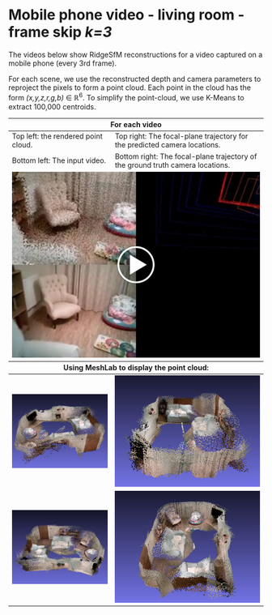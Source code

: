 # Mobile phone video - living room - frame skip _k=3_

The videos below show RidgeSfM reconstructions for a video captured on a mobile phone (every 3rd frame).

For each scene, we use the reconstructed depth and camera parameters to reproject the pixels to form a point cloud.
Each point in the cloud has the form _(x,y,z,r,g,b)_ ∈ ℝ<sup>6</sup>.
To simplify the point-cloud, we use K-Means to extract 100,000 centroids.

<table style="table-layout: fixed; width: 100%;">
<thead>
  <tr>
    <th colspan="2">For each video</th>
  </tr>
</thead>
<tbody>
  <tr>
    <td>Top left: the rendered point cloud.<br></td>
    <td>Top right: The focal-plane trajectory for the predicted camera locations.</td>
  </tr>
  <tr>
    <td>Bottom left: The input video.</td>
    <td>Bottom right: The focal-plane trajectory of the ground truth camera locations.</td>
  </tr>
  <tr>
  <td colspan="2">
<a href="https://drive.google.com/file/d/13lFpLyqgsXcpgJn5iJtW8l7a-1TOEbiZ/view?usp=sharing" title="RidgeSfm - mobile phone video frameskip k=3"><img src="cubot.jpg" alt="RidgeSfm - mobile phone video frameskip k=3" /></a>
</td>
  </tr>
</tbody>

<thead>
  <tr>
    <th colspan="2">Using MeshLab to display the point cloud:</th>
  </tr>
</thead>

<tr>
<td><img src="scene0_0.png" width="320" alt="ScanNet reconstruction" /></td>
<td><img src="scene0_1.png" width="320" alt="ScanNet reconstruction" /></td>
</tr>
<tr>
<td><img src="scene0_2.png" width="320" alt="ScanNet reconstruction" /></td>
<td><img src="scene0_3.png" width="320" alt="ScanNet reconstruction" /></td>
</tr>
</table>
